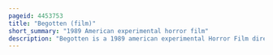 ```yaml
---
pageid: 4453753
title: "Begotten (film)"
short_summary: "1989 American experimental horror film"
description: "Begotten is a 1989 american experimental Horror Film directed and produced by E. Elias Merhige. It stars Brian Salsberg, Donna Dempsy, Stephen Charles Barry, and Members of Merhige's theatre Company, Theatreofmaterial. Its unconventional narrative portrays the Suicide of a godlike Figure and the resulting Births of Mother Earth and Son of Earth who set out on a Journey across a Barren Landscape. The Film contains no Dialogue with its visual Style evoking early Silent Films."
---
```

